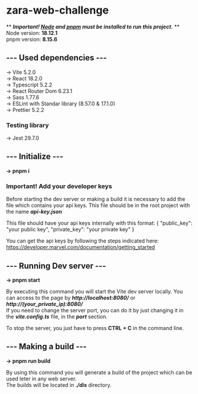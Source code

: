 # zara-web-challenge

** ***Important! [Node](https://nodejs.org/en/download) and [pnpm](https://pnpm.io/installation) must be installed to run this project.*** **
<br>
Node version: **18.12.1**
<br>
pnpm version: **8.15.6**
<br>

## **--- Used dependencies ---**

-> Vite 5.2.0
<br>
-> React 18.2.0
<br>
-> Typescript 5.2.2
<br>
-> React Router Dom 6.23.1
<br>
-> Sass 1.77.6
<br>
-> ESLint with Standar library (8.57.0 & 17.1.0)
<br>
-> Prettier 5.2.2

### Testing library

-> Jest 29.7.0


## **--- Initialize ---**

**-> pnpm i**

### Important! Add your developer keys 
Before starting the dev server or making a build it is necessary to add the file which contains your api keys.
This file should be in the root project with the name ***api-key.json***

This file should have your api keys internally with this format:
{
    "public_key": "your public key",
    "private_key": "your private key"
}

You can get the api keys by following the steps indicated here: https://developer.marvel.com/documentation/getting_started


## **--- Running Dev server ---**

**-> pnpm start**

By executing this command you will start the Vite dev server locally. You can access to the page by ***http://localhost:8080/*** or ***http://(your_private_ip):8080/***
<br>
If you need to change the server port, you can do it by just changing it in the ***vite.config.ts*** file, in the ***port*** section.

To stop the server, you just have to press **CTRL + C** in the command line.


## **--- Making a build ---**

**-> pnpm run build**

By using this command you will generate a build of the project which can be used leter in any web server.
<br>
The builds will be located in ***./dis*** directory.

